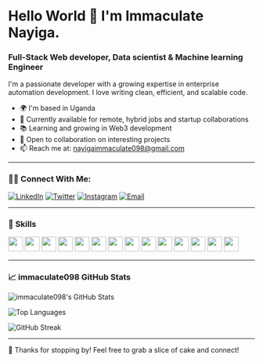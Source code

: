 # Hello World 👋 I'm Immaculate Nayiga.

### Full-Stack Web developer, Data scientist & Machine learning Engineer

I'm a passionate developer with a growing expertise in enterprise automation development. I love writing clean, efficient, and scalable code.

- 🌍 I'm based in Uganda
- 💼 Currently available for remote, hybrid jobs and startup collaborations
- 📚 Learning and growing in Web3 development
- 🤝 Open to collaboration on interesting projects
- 📫 Reach me at: nayigaimmaculate098@gmail.com

---

### 🧑‍💻 Connect With Me:
[![LinkedIn](https://img.shields.io/badge/-LinkedIn-blue?style=flat-square&logo=Linkedin&logoColor=white)](https://www.linkedin.com/in/immaculate-nayiga-712450259/)
[![Twitter](https://img.shields.io/badge/-Twitter-blue?style=flat-square&logo=twitter&logoColor=white)](https://x.com/immaculate098)
[![Instagram](https://img.shields.io/badge/-Instagram-red?style=flat-square&logo=instagram&logoColor=white)](https://l.instagram.com/?u=https%3A%2F%2Fimmaculate-s-portfolio-nine.vercel.app%2F%3Ffbclid%3DPAZXh0bgNhZW0CMTEAAaeirX0HN0-f-o25pAM9C_1iUaghi8yUzoPcl6brGcIJvZu8YelzAKbdgglYiQ_aem_SVsh6-UyUnuYldHiJLZ3eA&e=AT0QdsVPyxY20q0shVUW_qlT_EWefWGHWi13GAvT79QWb0CAyTIRpom7aas6LspdxCAx9g5xtJyO7k8wOdIOfFci5wO7wBm9d_Zh5KeJNQ
)
[![Email](https://img.shields.io/badge/-Email-c14438?style=flat-square&logo=Gmail&logoColor=white)](mailto:nayigaimmaculate098@gmail.com)

---

### 🚀 Skills
<p align="left">
  <!-- Web & Programming Languages -->
  <img src="https://img.shields.io/badge/-JavaScript-black?style=flat-square&logo=javascript" height="30"/>
  <img src="https://img.shields.io/badge/-TypeScript-007ACC?style=flat-square&logo=typescript" height="30"/>
  <img src="https://img.shields.io/badge/-Python-3776AB?style=flat-square&logo=python&logoColor=white" height="30"/>
  <img src="https://img.shields.io/badge/-PHP-777BB4?style=flat-square&logo=php&logoColor=white" height="30"/>
  
  <!-- Frameworks & Platforms -->
  <img src="https://img.shields.io/badge/-React-black?style=flat-square&logo=react" height="30"/>
  <img src="https://img.shields.io/badge/-Django-092E20?style=flat-square&logo=django&logoColor=white" height="30"/>
  <img src="https://img.shields.io/badge/-WordPress-21759B?style=flat-square&logo=wordpress&logoColor=white" height="30"/>
  <img src="https://img.shields.io/badge/-Odoo-81469C?style=flat-square&logo=odoo&logoColor=white" height="30"/>

  <!-- Database -->
  <img src="https://img.shields.io/badge/-PostgreSQL-336791?style=flat-square&logo=postgresql&logoColor=white" height="30"/>

  <!-- Machine Learning & Data Science -->
  <img src="https://img.shields.io/badge/-NumPy-013243?style=flat-square&logo=numpy&logoColor=white" height="30"/>
  <img src="https://img.shields.io/badge/-Pandas-150458?style=flat-square&logo=pandas&logoColor=white" height="30"/>
  <img src="https://img.shields.io/badge/-Scikit--Learn-F7931E?style=flat-square&logo=scikit-learn&logoColor=white" height="30"/>
  <img src="https://img.shields.io/badge/-TensorFlow-FF6F00?style=flat-square&logo=tensorflow&logoColor=white" height="30"/>
  <img src="https://img.shields.io/badge/-PyTorch-EE4C2C?style=flat-square&logo=pytorch&logoColor=white" height="30"/>
</p>

---

### 📈  immaculate098 GitHub Stats

![immaculate098's GitHub Stats](https://github-readme-stats.vercel.app/api?username=immaculate098&show_icons=true&theme=radical)

![Top Languages](https://github-readme-stats.vercel.app/api/top-langs/?username=immaculate098&layout=compact&theme=radical)

![GitHub Streak](https://github-readme-streak-stats.herokuapp.com/?user=immaculate098&theme=radical)

---

🎂 Thanks for stopping by! Feel free to grab a slice of cake and connect!

